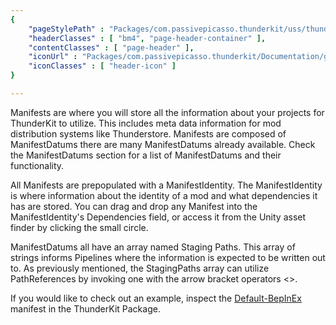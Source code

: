 ```yaml
---
{ 
	"pageStylePath" : "Packages/com.passivepicasso.thunderkit/uss/thunderkit_style.uss",
	"headerClasses" : [ "bm4", "page-header-container" ],
	"contentClasses" : [ "page-header" ],
	"iconUrl" : "Packages/com.passivepicasso.thunderkit/Documentation/graphics/TK_Manifest_2X_Icon.png",
	"iconClasses" : [ "header-icon" ]
}

---
```


Manifests are where you will store all the information about your projects for ThunderKit to utilize. This includes meta data information for mod distribution systems like Thunderstore. Manifests are composed of ManifestDatums there are many ManifestDatums already available. Check the ManifestDatums section for a list of ManifestDatums and their functionality.

All Manifests are prepopulated with a ManifestIdentity. The ManifestIdentity is where information about the identity of a mod and what dependencies it has are stored.  You can drag and drop any Manifest into the ManifestIdentity's Dependencies field, or access it from the Unity asset finder by clicking the small circle.

ManifestDatums all have an array named Staging Paths.  This array of strings informs Pipelines where the information is expected to be written out to. As previously mentioned, the StagingPaths array can utilize PathReferences by invoking one with the arrow bracket operators <>.

If you would like to check out an example, inspect the [Default-BepInEx](assetlink://Packages/com.passivepicasso.thunderkit/Editor/Templates/BepInEx/Manifests/Default-BepInEx.asset) manifest in the ThunderKit Package.